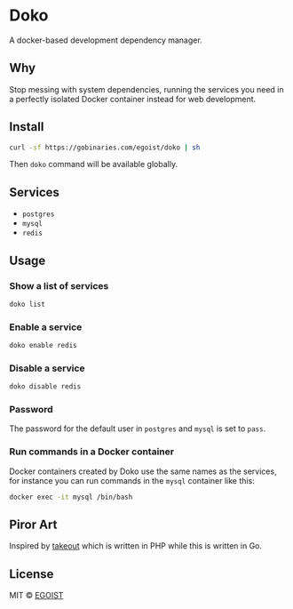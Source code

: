 # Doko

A docker-based development dependency manager.

## Why

Stop messing with system dependencies, running the services you need in a perfectly isolated Docker container instead for web development.

## Install

```bash
curl -sf https://gobinaries.com/egoist/doko | sh
```

Then `doko` command will be available globally.

## Services

- `postgres`
- `mysql`
- `redis`

## Usage

### Show a list of services

```bash
doko list
```

### Enable a service

```bash
doko enable redis
```

### Disable a service

```bash
doko disable redis
```

### Password

The password for the default user in `postgres` and `mysql` is set to `pass`.

### Run commands in a Docker container

Docker containers created by Doko use the same names as the services, for instance you can run commands in the `mysql` container like this:

```bash
docker exec -it mysql /bin/bash
```

## Piror Art

Inspired by [takeout](https://github.com/tightenco/takeout) which is written in PHP while this is written in Go.

## License

MIT &copy; [EGOIST](https://github.com/sponsors/egoist)
